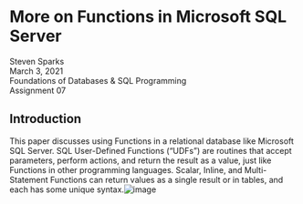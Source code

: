 # More on Functions in Microsoft SQL Server

Steven Sparks  
March 3, 2021  
Foundations of Databases & SQL Programming  
Assignment 07  

## Introduction
This paper discusses using Functions in a relational database like Microsoft SQL Server.  SQL User-Defined Functions (“UDFs”) are routines that accept parameters, perform actions, and return the result as a value, just like Functions in other programming languages.  Scalar, Inline, and Multi-Statement Functions can return values as a single result or in tables, and each has some unique syntax.![image](https://user-images.githubusercontent.com/6386485/109879358-4e5b2980-7c2a-11eb-9aa2-ce745ac34869.png)

